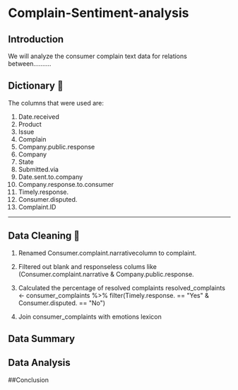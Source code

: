 # Complain-Sentiment-analysis

## Introduction
We will analyze the consumer complain text data for relations between.......... <br>

## Dictionary 📖
The columns that were used are: 
1. Date.received
2. Product
3. Issue
4. Complain
5. Company.public.response
6. Company
7. State
8. Submitted.via
9. Date.sent.to.company
10. Company.response.to.consumer
11. Timely.response.
12. Consumer.disputed.
13. Complaint.ID              

---
## Data Cleaning 🧹
1. Renamed Consumer.complaint.narrativecolumn to complaint.
   
3. Filtered out blank and responseless colums like (Consumer.complaint.narrative & Company.public.response.
   
4. Calculated the percentage of resolved complaints
   resolved_complaints <- consumer_complaints %>%
  filter(Timely.response. == "Yes" & Consumer.disputed. == "No")
5. Join consumer_complaints with emotions lexicon




## Data Summary



## Data Analysis



##Conclusion
